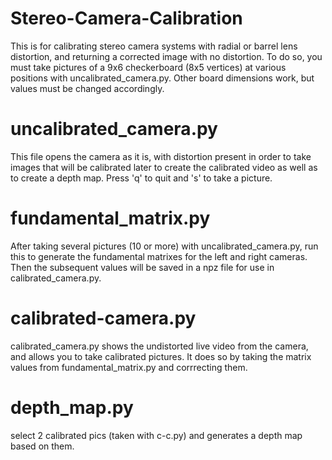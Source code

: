# Stereo-Camera-Calibration
This is for calibrating stereo camera systems with radial or barrel lens distortion, and returning a corrected image with no distortion. To do so, you must take pictures of a 9x6 checkerboard (8x5 vertices) at various positions with uncalibrated_camera.py. Other board dimensions work, but values must be changed accordingly. 

# uncalibrated_camera.py
This file opens the camera as it is, with distortion present in order to take images that will be calibrated later to create the calibrated video as well as to create a depth map. Press 'q' to quit and 's' to take a picture.

# fundamental_matrix.py
After taking several pictures (10 or more) with uncalibrated_camera.py, run this to generate the fundamental matrixes for the left and right cameras. Then the subsequent values
will be saved in a npz file for use in calibrated_camera.py.

# calibrated-camera.py
calibrated_camera.py shows the undistorted live video from the camera, and allows you to take calibrated pictures. It does so by taking the matrix values from fundamental_matrix.py and corrrecting them.

# depth_map.py
select 2 calibrated pics (taken with c-c.py) and generates a depth map based on them.
